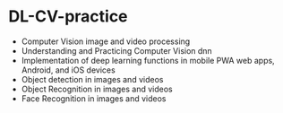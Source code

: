 # DL-CV-practice
- Computer Vision image and video processing
- Understanding and Practicing Computer Vision dnn
- Implementation of deep learning functions in mobile PWA web apps, Android, and iOS devices
- Object detection in images and videos
- Object Recognition in images and videos
- Face Recognition in images and videos

